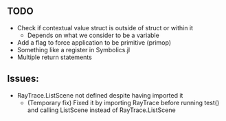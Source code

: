 ## TODO

- Check if contextual value struct is outside of struct or within it
  - Depends on what we consider to be a variable
-  Add a flag to force application to be primitive (primop)
- Something like a register in Symbolics.jl
- Multiple return statements

## Issues:
- RayTrace.ListScene not defined despite having imported it
  - (Temporary fix) Fixed it by importing RayTrace before running test() and calling ListScene instead of RayTrace.ListScene